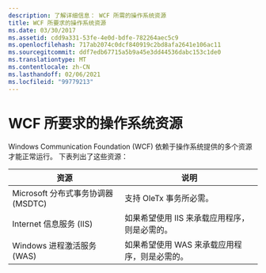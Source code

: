 ```yaml
---
description: 了解详细信息： WCF 所需的操作系统资源
title: WCF 所要求的操作系统资源
ms.date: 03/30/2017
ms.assetid: cdd9a331-53fe-4e0d-bdfe-782264aec5c9
ms.openlocfilehash: 717ab2074c0dcf840919c2bd8afa2641e106ac11
ms.sourcegitcommit: ddf7edb67715a5b9a45e3dd44536dabc153c1de0
ms.translationtype: MT
ms.contentlocale: zh-CN
ms.lasthandoff: 02/06/2021
ms.locfileid: "99779213"
---
```

# <a name="operating-system-resources-required-by-wcf"></a>WCF 所要求的操作系统资源

Windows Communication Foundation (WCF) 依赖于操作系统提供的多个资源才能正常运行。 下表列出了这些资源：

|资源|说明|
|--------------|-----------------|
|Microsoft 分布式事务协调器 (MSDTC)|支持 OleTx 事务所必需。|
|Internet 信息服务 (IIS)|如果希望使用 IIS 来承载应用程序，则是必需的。|
|Windows 进程激活服务 (WAS)|如果希望使用 WAS 来承载应用程序，则是必需的。|
